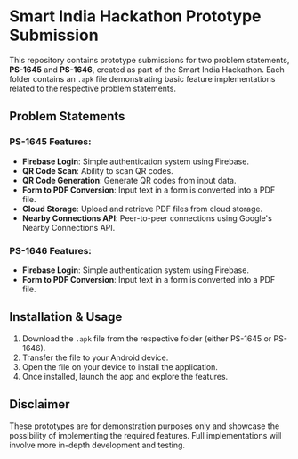 

<h1>Smart India Hackathon Prototype Submission</h1>

<p>This repository contains prototype submissions for two problem statements, <strong>PS-1645</strong> and <strong>PS-1646</strong>, created as part of the Smart India Hackathon. Each folder contains an <code>.apk</code> file demonstrating basic feature implementations related to the respective problem statements.</p>

<h2>Problem Statements</h2>

<h3>PS-1645 Features:</h3>
<ul>
    <li><strong>Firebase Login</strong>: Simple authentication system using Firebase.</li>
    <li><strong>QR Code Scan</strong>: Ability to scan QR codes.</li>
    <li><strong>QR Code Generation</strong>: Generate QR codes from input data.</li>
    <li><strong>Form to PDF Conversion</strong>: Input text in a form is converted into a PDF file.</li>
    <li><strong>Cloud Storage</strong>: Upload and retrieve PDF files from cloud storage.</li>
    <li><strong>Nearby Connections API</strong>: Peer-to-peer connections using Google's Nearby Connections API.</li>
</ul>

<h3>PS-1646 Features:</h3>
<ul>
    <li><strong>Firebase Login</strong>: Simple authentication system using Firebase.</li>
    <li><strong>Form to PDF Conversion</strong>: Input text in a form is converted into a PDF file.</li>
</ul>

<h2>Installation & Usage</h2>
<ol>
    <li>Download the <code>.apk</code> file from the respective folder (either PS-1645 or PS-1646).</li>
    <li>Transfer the file to your Android device.</li>
    <li>Open the file on your device to install the application.</li>
    <li>Once installed, launch the app and explore the features.</li>
</ol>

<h2>Disclaimer</h2>
<p>These prototypes are for demonstration purposes only and showcase the possibility of implementing the required features. Full implementations will involve more in-depth development and testing.</p>

</body>
</html>

